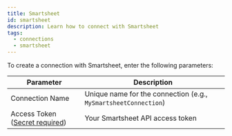 ```yaml
---
title: Smartsheet
id: smartsheet
description: Learn how to connect with Smartsheet
tags:
  - connections
  - smartsheet
---
```


To create a connection with Smartsheet, enter the following parameters:

| Parameter                                                                | Description                                                     |
| ------------------------------------------------------------------------ | --------------------------------------------------------------- |
| Connection Name                                                          | Unique name for the connection (e.g., `MySmartsheetConnection`) |
| Access Token ([Secret required](docs/administration/secrets/secrets.md)) | Your Smartsheet API access token                                |
